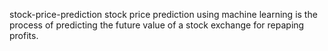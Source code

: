 stock-price-prediction
stock price prediction using machine learning is the process of predicting the future value of a stock exchange for repaping profits.
